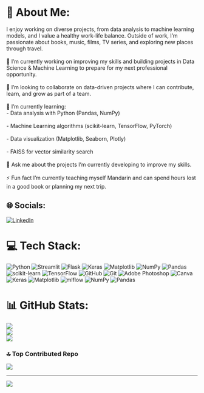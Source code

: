 # 💫 About Me:
I enjoy working on diverse projects, from data analysis to machine learning models, and I value a healthy work-life balance. Outside of work, I’m passionate about books, music, films, TV series, and exploring new places through travel.<br><br>🔭 I’m currently working on improving my skills and building projects in Data Science & Machine Learning to prepare for my next professional opportunity.<br><br>👯 I’m looking to collaborate on data-driven projects where I can contribute, learn, and grow as part of a team.<br><br>🌱 I’m currently learning:<br>- Data analysis with Python (Pandas, NumPy)<br><br>- Machine Learning algorithms (scikit-learn, TensorFlow, PyTorch)<br><br>- Data visualization (Matplotlib, Seaborn, Plotly)<br><br>- FAISS for vector similarity search<br><br>💬 Ask me about the projects I’m currently developing to improve my skills.<br><br>⚡ Fun fact I’m currently teaching myself Mandarin and can spend hours lost in a good book or planning my next trip.


## 🌐 Socials:
[![LinkedIn](https://img.shields.io/badge/LinkedIn-%230077B5.svg?logo=linkedin&logoColor=white)](https://linkedin.com/in/https://www.linkedin.com/in/noemigomezbouzada/) 

# 💻 Tech Stack:
![Python](https://img.shields.io/badge/python-3670A0?style=for-the-badge&logo=python&logoColor=ffdd54) ![Streamlit](https://img.shields.io/badge/Streamlit-%23FE4B4B.svg?style=for-the-badge&logo=streamlit&logoColor=white) ![Flask](https://img.shields.io/badge/flask-%23000.svg?style=for-the-badge&logo=flask&logoColor=white) ![Keras](https://img.shields.io/badge/Keras-%23D00000.svg?style=for-the-badge&logo=Keras&logoColor=white) ![Matplotlib](https://img.shields.io/badge/Matplotlib-%23ffffff.svg?style=for-the-badge&logo=Matplotlib&logoColor=black) ![NumPy](https://img.shields.io/badge/numpy-%23013243.svg?style=for-the-badge&logo=numpy&logoColor=white) ![Pandas](https://img.shields.io/badge/pandas-%23150458.svg?style=for-the-badge&logo=pandas&logoColor=white) ![scikit-learn](https://img.shields.io/badge/scikit--learn-%23F7931E.svg?style=for-the-badge&logo=scikit-learn&logoColor=white) ![TensorFlow](https://img.shields.io/badge/TensorFlow-%23FF6F00.svg?style=for-the-badge&logo=TensorFlow&logoColor=white) ![GitHub](https://img.shields.io/badge/github-%23121011.svg?style=for-the-badge&logo=github&logoColor=white) ![Git](https://img.shields.io/badge/git-%23F05033.svg?style=for-the-badge&logo=git&logoColor=white) ![Adobe Photoshop](https://img.shields.io/badge/adobe%20photoshop-%2331A8FF.svg?style=for-the-badge&logo=adobe%20photoshop&logoColor=white) ![Canva](https://img.shields.io/badge/Canva-%2300C4CC.svg?style=for-the-badge&logo=Canva&logoColor=white) ![Keras](https://img.shields.io/badge/Keras-%23D00000.svg?style=for-the-badge&logo=Keras&logoColor=white) ![Matplotlib](https://img.shields.io/badge/Matplotlib-%23ffffff.svg?style=for-the-badge&logo=Matplotlib&logoColor=black) ![mlflow](https://img.shields.io/badge/mlflow-%23d9ead3.svg?style=for-the-badge&logo=numpy&logoColor=blue) ![NumPy](https://img.shields.io/badge/numpy-%23013243.svg?style=for-the-badge&logo=numpy&logoColor=white) ![Pandas](https://img.shields.io/badge/pandas-%23150458.svg?style=for-the-badge&logo=pandas&logoColor=white)
# 📊 GitHub Stats:
![](https://github-readme-stats.vercel.app/api?username=NGB-91&theme=dark&hide_border=false&include_all_commits=false&count_private=false)<br/>
![](https://nirzak-streak-stats.vercel.app/?user=NGB-91&theme=dark&hide_border=false)<br/>
![](https://github-readme-stats.vercel.app/api/top-langs/?username=NGB-91&theme=dark&hide_border=false&include_all_commits=false&count_private=false&layout=compact)

### 🔝 Top Contributed Repo
![](https://github-contributor-stats.vercel.app/api?username=NGB-91&limit=5&theme=dark&combine_all_yearly_contributions=true)

---
[![](https://visitcount.itsvg.in/api?id=NGB-91&icon=0&color=6)](https://visitcount.itsvg.in)

<!-- Proudly created with GPRM ( https://gprm.itsvg.in ) -->
